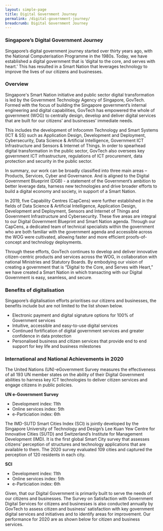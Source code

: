```yaml
---
layout: simple-page
title: Digital Government Journey
permalink: /digital-government-journey/
breadcrumb: Digital Government Journey
---
```


### Singapore’s Digital Government Journey 

Singapore’s digital government journey started over thirty years ago, with the National Computerisation Programme in the 1980s. Today, we have established a digital government that is ‘digital to the core, and serves with heart.’ This has resulted in a Smart Nation that leverages technology to improve the lives of our citizens and businesses.

### Overview 

Singapore's Smart Nation initiative and public sector digital transformation is led by the Government Technology Agency of Singapore, GovTech. Formed with the focus of building the Singapore government’s internal engineering and digital capabilities, GovTech has empowered the whole of government (WOG) to centrally design, develop and deliver digital services that are built for our citizens’ and businesses’ immediate needs. 

This includes the development of Infocomm Technology and Smart Systems (ICT & SS) such as Application Design, Development and Deployment, Cybersecurity, Data Science & Artificial Intelligence, Government ICT Infrastructure and Sensors & Internet of Things. In order to spearhead digital transformation in the public sector, GovTech also oversees key government ICT infrastructure, regulations of ICT procurement, data protection and security in the public sector.  

In summary, our work can be broadly classified into three main areas – Products, Services, Cyber and Governance. And is aligned to the Digital Government Blueprint (DGB) - a statement of the Government’s ambition to better leverage data, harness new technologies and drive broader efforts to build a digital economy and society, in support of a Smart Nation.

In 2019, five Capability Centres (CapCens) were further established in the fields of Data Science & Artificial Intelligence, Application Design, Development and Deployment, Sensors and Internet of Things and Government Infrastructure and Cybersecurity. These five areas are integral to our Digital Government Blueprint and Smart Nation agenda. Through our CapCens, a dedicated team of technical specialists within the government who are both familiar with the government agenda and accessible across the WOG were cultivated, allowing faster and more efficient proofs-of-concept and technology deployments.

Through these efforts, GovTech continues to develop and deliver innovative citizen-centric products and services across the WOG, in collaboration with national Ministries and Statutory Boards. By embodying our vision of creating a government that is “Digital to the Core, and Serves with Heart,” we have created a Smart Nation in which transacting with our Digital Government is easy, seamless, and secure. 

### Benefits of digitalisation

Singapore’s digitalisation efforts prioritises our citizens and businesses, the benefits include but are not limited to the list shown below. 

*	Electronic payment and digital signature options for 100% of Government services
*	Intuitive, accessible and easy-to-use digital services
*	Continued fortification of digital government services and greater confidence in data protection 
*	Personalised business and citizen services that provide end to end support for key life and business milestones 

### International and National Achievements in 2020

The United Nations (UN)-eGovernment Survey measures the effectiveness of all 193 UN member states on the ability of their Digital Government abilities to harness key ICT technologies to deliver citizen services and engage citizens in public policies. 

**UN e-Government Survey**

*	Development index: 11th
*	Online services index: 5th
*	e-Particiation index: 6th

The IMD-SUTD Smart Cities Index (SCI) is jointly developed by the Singapore University of Technology and Design’s Lee Kuan Yew Centre for Innovative Cities (SUTD) and Switzerland’s Institute for Management Development (IMD). It is the first global Smart City survey that assesses citizens’ perception of structures and technology applications that are available to them. The 2020 survey evaluated 109 cities and captured the perception of 120 residents in each city. 

**SCI**

*	Development index: 11th
*	Online services index: 5th
*	e-Particiation index: 6th

Given, that our Digital Government is primarily built to serve the needs of our citizens and businesses. The Survey on Satisfaction with Government Digital Services for citizens and businesses is also conducted annually by GovTech to assess citizen and business’ satisfaction with key government digital services and initiatives and to identify areas for improvement. Our performance for 2020 are as shown below for citizen and business services.





















